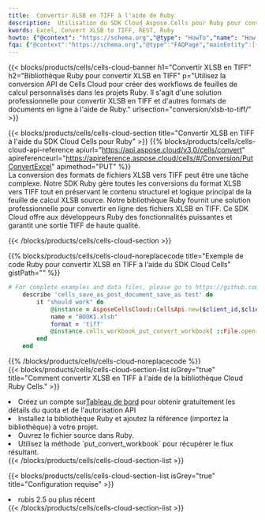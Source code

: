 ```yaml
---
title:  Convertir XLSB en TIFF à l'aide de Ruby
description:  Utilisation du SDK Cloud Aspose.Cells pour Ruby pour convertir un fichier au format XLSB en fichier au format TIFF.
kwords: Excel, Convert XLSB to TIFF, REST, Ruby
howto: {"@context": "https://schema.org","@type": "HowTo","name": "How to convert XLSB to TIFF using the Cells Cloud Ruby library.","description": "How to convert XLSB to TIFF using the Cells Cloud Ruby library.","image": {"@type": "ImageObject"},"url": "/ruby/conversion/xlsb-to-tiff/","step": [{ "@type": "HowToStep","name": "How to convert XLSB to TIFF using the Cells Cloud Ruby library. step 1", "image": {"@type": "ImageObject",},"url": "/ruby/conversion/xlsb-to-tiff/","text": "Register an account at <a href='https://dashboard.aspose.cloud/'>Dashboard</a> to get free API quota & authorization details",},{ "@type": "HowToStep","name": "How to convert XLSB to TIFF using the Cells Cloud Ruby library. step 1", "image": {"@type": "ImageObject",},"url": "/ruby/conversion/xlsb-to-tiff/","text": "Install Ruby library and add the reference (import the library) to your project.",},{ "@type": "HowToStep","name": "How to convert XLSB to TIFF using the Cells Cloud Ruby library. step 1", "image": {"@type": "ImageObject",},"url": "/ruby/conversion/xlsb-to-tiff/","text": "Open the source file in Ruby.",},{ "@type": "HowToStep","name": "How to convert XLSB to TIFF using the Cells Cloud Ruby library. step 1", "image": {"@type": "ImageObject",},"url": "/ruby/conversion/xlsb-to-tiff/","text": "Use the `put_convert_workbook` method to retrieve the resulting stream.",}, ],"supply": {"@type": "HowToSupply","name": "document"},"tool": [{"@type": "HowToTool","name": "RubyMine, Visual Studio Code, Aptana Studio, NetBeans"},{"@type": "HowToTool","name": "Aspose Cells"}],"totalTime": "PT6M"}
fqa: {"@context":"https://schema.org","@type":"FAQPage","mainEntity":[{"@type":"Question","name":"Why convert file formats in C# using REST API?","acceptedAnswer":{"@type":"Answer","text":"Documents are encoded in many ways, and some files may be incompatible with the software you use. To open and read such files, just convert them to appropriate file formats.<br/><ol><li>Install .NET SDK and add the reference (import the library) to your project.</li><li>Open the source file in C# using REST API.</li><li>Call the PutConvertWorkbookRequest() method, passing an output filename with required extension.</li><li>Get the result of conversion as a separate file.</li></ol>"}},{"@type":"Question","name":"What file formats can I convert with your C# library?","acceptedAnswer":{"@type":"Answer","text":"We support a variety of file formats for conversion using .NET library, including XLSX, Excel, xls , PDF, CSV, HTML, Markdown, XML, PNG, JPG, TIFF, Json, TXT and many more."}},{"@type":"Question","name":"What is the maximum allowed file size for conversion using this .NET library?","acceptedAnswer":{"@type":"Answer","text":"There are no file size limits for format conversions using .NET library."}}]}
---
```

{{< blocks/products/cells/cells-cloud-banner h1="Convertir XLSB en TIFF" h2="Bibliothèque Ruby pour convertir XLSB en TIFF" p="Utilisez la conversion API de Cells Cloud pour créer des workflows de feuilles de calcul personnalisés dans les projets Ruby. Il s\'agit d\'une solution professionnelle pour convertir XLSB en TIFF et d\'autres formats de documents en ligne à l\'aide de Ruby." urlsection="conversion/xlsb-to-tiff/" >}}

{{< blocks/products/cells/cells-cloud-section title="Convertir XLSB en TIFF à l\'aide du SDK Cloud Cells pour Ruby" >}}
{{% blocks/products/cells/cells-cloud-api-reference apiurl="https://api.aspose.cloud/v3.0/cells/convert" apireferenceurl="https://apireference.aspose.cloud/cells/#/Conversion/PutConvertExcel" apimethod="PUT" %}}
<br/>
La conversion des formats de fichiers XLSB vers TIFF peut être une tâche complexe. Notre SDK Ruby gère toutes les conversions du format XLSB vers TIFF tout en préservant le contenu structurel et logique principal de la feuille de calcul XLSB source. Notre bibliothèque Ruby fournit une solution professionnelle pour convertir en ligne des fichiers XLSB en TIFF. Ce SDK Cloud offre aux développeurs Ruby des fonctionnalités puissantes et garantit une sortie TIFF de haute qualité.

{{< /blocks/products/cells/cells-cloud-section >}}

{{% blocks/products/cells/cells-cloud-noreplacecode title="Exemple de code Ruby pour convertir XLSB en TIFF à l\'aide du SDK Cloud Cells" gistPath="" %}}
 
```ruby
# For complete examples and data files, please go to https://github.com/aspose-cells-cloud/aspose-cells-cloud-ruby/
    describe 'cells_save_as_post_document_save_as test' do
        it "should work" do
            @instance = AsposeCellsCloud::CellsApi.new($client_id,$client_secret,"v3.0","https://api.aspose.cloud/")
            name = "BOOK1.xlsb"
            format = 'tiff'
            @instance.cells_workbook_put_convert_workbook( ::File.open(File.expand_path("data/"+name),"r")  {|io| io.read(io.size) },{:format=>format})     
        end
    end
```
 
{{% /blocks/products/cells/cells-cloud-noreplacecode %}}
<br/>
{{< blocks/products/cells/cells-cloud-section-list isGrey="true" title="Comment convertir XLSB en TIFF à l\'aide de la bibliothèque Cloud Ruby Cells." >}}
<li> Créez un compte sur<a href="https://dashboard.aspose.cloud/">Tableau de bord</a> pour obtenir gratuitement les détails du quota et de l'autorisation API</li>
<li>Installez la bibliothèque Ruby et ajoutez la référence (importez la bibliothèque) à votre projet.</li>
<li>Ouvrez le fichier source dans Ruby.</li>
<li>Utilisez la méthode `put_convert_workbook` pour récupérer le flux résultant.</li>
{{< /blocks/products/cells/cells-cloud-section-list >}}

{{< blocks/products/cells/cells-cloud-section-list isGrey="true" title="Configuration requise" >}}
<li>rubis 2.5 ou plus récent</li>
{{< /blocks/products/cells/cells-cloud-section-list >}}
